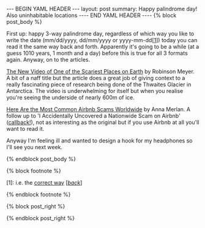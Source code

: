 --- BEGIN YAML HEADER ---
layout: post
summary: Happy palindrome day! Also uninhabitable locations
---- END YAML HEADER ----
{% block post_body %}

First up: happy 3-way palindrome day, regardless of which way you like to write the date (mm/dd/yyyy, dd/mm/yyyy or yyyy-mm-dd[[1](#footnote1)<a id="jumpback1"></a>]) today you can read it the same way back and forth. Apparently it's going to be a while (at a guess 1010 years, 1 month and a day) before this is true for all 3 formats again. Anyway, on to the articles.

[The New Video of One of the Scariest Places on Earth](https://www.theatlantic.com/science/archive/2020/01/watch-video-one-worlds-most-important-places/605731/) by Robinson Meyer. A bit of a naff title but the article does a great job of giving context to a really fascinating piece of research being done of the Thwaites Glacier in Antarctica. The video is underwhelming for itself but when you realise you're seeing the underside of nearly 600m of ice.

[Here Are the Most Common Airbnb Scams Worldwide](https://www.vice.com/en_uk/article/epgvm7/airbnb-scam-how-to-tell) by Anna Merlan. A follow up to 'I Accidentally Uncovered a Nationwide Scam on Airbnb' ([callback!](/posts/2019-11-03-WR-Hacking-airbnb.html)), not as interesting as the original but if you use Airbnb at all you'll want to read it.

Anyway I'm feeling ill and wanted to design a hook for my headphones so I'll see you next week.

{% endblock post_body %}

{% block footnote %}

[1<a id="footnote1"></a>]: i.e. the [correct way](https://en.wikipedia.org/wiki/ISO_8601) [[*back*](#jumpback1)]

{% endblock footnote %}

{% block post_right %}

{% endblock post_right %}
